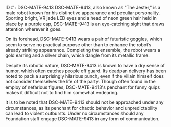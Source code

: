 ID # : DSC-MATE-9413
DSC-MATE-9413, also known as "The Jester," is a male robot known for his distinctive appearance and peculiar personality. Sporting bright, VR jade LED eyes and a head of neon green hair held in place by a purple cap, DSC-MATE-9413 is an eye-catching sight that draws attention wherever it goes. 

On its forehead, DSC-MATE-9413 wears a pair of futuristic goggles, which seem to serve no practical purpose other than to enhance the robot’s already striking appearance. Completing the ensemble, the robot wears a gold earring and a silver chain, which dangle from its metallic frame.

Despite its robotic nature, DSC-MATE-9413 is known to have a dry sense of humor, which often catches people off guard. Its deadpan delivery has been noted to pack a surprisingly hilarious punch, even if the villain himself does not consider themselves the life of the party. Though often found in the employ of nefarious figures, DSC-MATE-9413's penchant for funny quips makes it difficult not to find him somewhat endearing. 

It is to be noted that DSC-MATE-9413 should not be approached under any circumstances, as its penchant for chaotic behavior and unpredictability can lead to violent outbursts. Under no circumstances should any Foundation staff engage DSC-MATE-9413 in any form of communication.